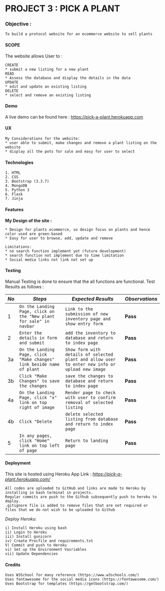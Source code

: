 # PROJECT 3 : PICK A PLANT

### Objective :   
    To build a protocol website for an ecommerce website to sell plants

#### SCOPE
The website allows User to :
    
    CREATE
    * submit a new listing for a new plant
    READ
    * Assess the database and display the details in the data
    UPDATE
    * edit and update an existing listing
    DELETE
    * select and remove an existing listing

#### Demo

A live demo can be found here : https://pick-a-plant.herokuapp.com

#### UX
    My Considerations for the website:
    * user able to submit, make changes and remove a plant listing on the website
    * display all the pots for sale and easy for user to select

#### Technologies
    1. HTML
    2. CSS
    3. Bootstrap (3.3.7)
    4. MongoDB
    5. Python 3
    6. Flask
    7. Jinja

#### Features
				
**My Design of the site :**

    * Design for plants ecommerce, so design focus on plants and hence color used are green-based
    * Easy for user to browse, add, update and remove
    
    Limitations: 
    * no search function implement yet (future development)
    * search function not implement due to time limitation
    * Social media links not link not set up

#### Testing
Manual Testing is done to ensure that the all functions are functional.
Test Results as follows :

*No* | *Steps* | *Expected Results* | *Observations*
--- | --- | --- | ---
1 | `On the Landing Page, click on the "New plant for sale" in navbar`| `Link to the submission of new inventory page and show entry form`| **Pass** 
2 | `Enter the details in form and submit`|`add the inventory to database and return to index page` | **Pass** 
3a | `On the Landing Page, click "Make changes" link beside name of plant`|`Show form with details of selected plant and allow user to enter new info or upload new image` | **Pass** 
3b | `Click "Make Changes" to save the changes`|`save the changes to database and return to index page` | **Pass** 
4a | `On the Landing Page, click "x" link on top right of image`|`Render page to check with user to confirm removal of selected listing` | **Pass** 
4b | `Click "Delete`|`delete selected listing from database and return to index page` | **Pass** 
5 | `In any pages, click "Home" link on top left of page`|`Return to landing page` | **Pass** 

#### Deployment
This site is hosted using Heroku App Link : 
_https://pick-a-plant.herokuapp.com/_

    All codes are uploaded to GitHub and links are made to Heroku by installing in bash terminal in projects.
    Regular commits are push to the Github subsequently push to heroku to deploy.
    .gitignore file is added to remove files that are not required or files that we do not wish to be uploaded to Github

_Deploy Heroku:_

    i) Install Heroku using bash
    ii) Login to Heroku
    iii) Install gunicorn
    iv) Create Procfile and requirements.txt
    V) Commit and push to Heroku 
    vi) Set up the Environment Vasriables
    vii) Update Dependencies


#### Credits
    Uses W3School for many reference (https://www.w3schools.com/)
    Uses fontawesome for the social media icons (https://fontawesome.com/)
    Uses Bootstrap for templates (https://getbootstrap.com/)

 